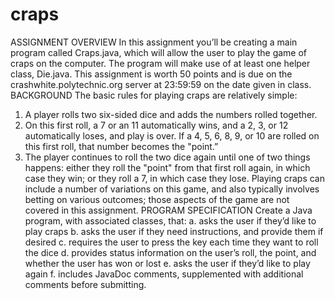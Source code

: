 # craps
ASSIGNMENT OVERVIEW
In this assignment you’ll be creating a main program called Craps.java, which will allow the user to play
the game of craps on the computer. The program will make use of at least one helper class, Die.java.
This assignment is worth 50 points and is due on the crashwhite.polytechnic.org server at 23:59:59 on the date
given in class.
BACKGROUND
The basic rules for playing craps are relatively simple:
1. A player rolls two six-sided dice and adds the numbers rolled together.
2. On this first roll, a 7 or an 11 automatically wins, and a 2, 3, or 12 automatically loses, and play is
over. If a 4, 5, 6, 8, 9, or 10 are rolled on this first roll, that number becomes the "point.”
3. The player continues to roll the two dice again until one of two things happens: either they roll the
"point" from that first roll again, in which case they win; or they roll a 7, in which case they lose.
Playing craps can include a number of variations on this game, and also typically involves betting on
various outcomes; those aspects of the game are not covered in this assignment.
PROGRAM SPECIFICATION
Create a Java program, with associated classes, that:
a. asks the user if they’d like to play craps
b. asks the user if they need instructions, and provide them if desired
c. requires the user to press the <Enter> key each time they want to roll the dice
d. provides status information on the user’s roll, the point, and whether the user has won or lost
e. asks the user if they’d like to play again
f. includes JavaDoc comments, supplemented with additional comments before submitting.